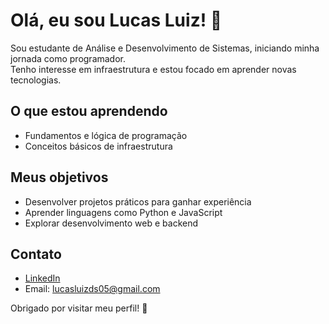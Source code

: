 # Olá, eu sou Lucas Luiz! 👋

Sou estudante de Análise e Desenvolvimento de Sistemas, iniciando minha jornada como programador.  
Tenho interesse em infraestrutura e estou focado em aprender novas tecnologias.

## O que estou aprendendo

- Fundamentos e lógica de programação  
- Conceitos básicos de infraestrutura  

## Meus objetivos

- Desenvolver projetos práticos para ganhar experiência  
- Aprender linguagens como Python e JavaScript  
- Explorar desenvolvimento web e backend  

## Contato

- [LinkedIn](https://www.linkedin.com/in/lucas-luiz-994146289/)  
- Email: lucasluizds05@gmail.com

Obrigado por visitar meu perfil! 🚀

